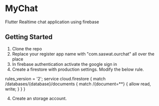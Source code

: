 # MyChat

Flutter Realtime chat application using firebase

## Getting Started

1. Clone the repo
2. Replace your register app name with "com.saswat.ourchat" all over the place
3. In firebase authentication activate the google sign in
4. Create a firestore with production settings. Modify the below rule.


rules_version = '2';
service cloud.firestore {
  match /databases/{database}/documents {
    match /{document=**} {
      allow read, write;
    }
  }
}

4. Create an storage account.

